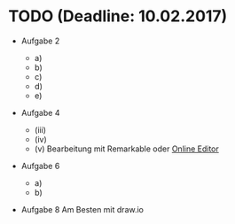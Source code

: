 # TODO (Deadline: 10.02.2017)
* Aufgabe 2
  * a)
  * b)
  * c)
  * d)
  * e)

* Aufgabe 4
  * (iii)
  * (iv)
  * (v)
Bearbeitung mit Remarkable oder [Online Editor](https://upmath.me/)

* Aufgabe 6
  * a)
  * b)

* Aufgabe 8
Am Besten mit draw.io
